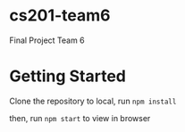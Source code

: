 # cs201-team6
Final Project Team 6

# Getting Started
Clone the repository to local, run `npm install`

then, run `npm start` to view in browser